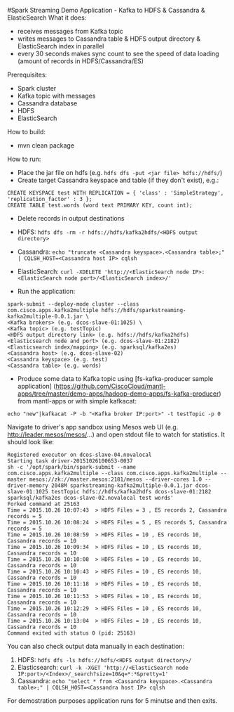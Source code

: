 #Spark Streaming Demo Application - Kafka to HDFS & Cassandra & ElasticSearch
What it does:

- receives messages from Kafka topic
- writes messages to Cassandra table & HDFS output directory & ElasticSearch index in parallel
- every 30 seconds makes sync count to see the speed of data loading (amount of records in HDFS/Cassandra/ES)

Prerequisites:

- Spark cluster
- Kafka topic with messages
- Cassandra database
- HDFS
- ElasticSearch

How to build:

- mvn clean package

How to run:

- Place the jar file on hdfs (e.g. ```hdfs dfs -put <jar file> hdfs://hdfs/```)
- Create target Cassandra keyspace and table (if they don't exist), e.g.:

```
CREATE KEYSPACE test WITH REPLICATION = { 'class' : 'SimpleStrategy', 'replication_factor' : 3 };
CREATE TABLE test.words (word text PRIMARY KEY, count int);
```

- Delete records in output destinations

- HDFS: ```hdfs dfs -rm -r hdfs://hdfs/kafka2hdfs/<HDFS output directory>```
- Cassandra: ```echo "truncate <Cassandra keyspace>.<Cassandra table>;" | CQLSH_HOST=<Cassandra host IP> cqlsh```
- ElasticSearch:  ```curl -XDELETE 'http://<ElasticSearch node IP>:<ElasticSearch node port>/<ElasticSearch index>/'```

- Run the application:

```
spark-submit --deploy-mode cluster --class com.cisco.apps.kafka2multiple hdfs://hdfs/sparkstreaming-kafka2multiple-0.0.1.jar \
<Kafka brokers> (e.g. dcos-slave-01:1025) \
<Kafka topic> (e.g. testTopic)
<HDFS output directory link> (e.g. hdfs://hdfs/kafka2hdfs)
<Elasticsearch node and port> (e.g. dcos-slave-01:2182)
<Elasticsearch index/mapping> (e.g. sparksql/kafka2es)
<Cassandra host> (e.g. dcos-slave-02) 
<Cassandra keyspace> (e.g. test)
<Cassandra table> (e.g. words)
```

- Produce some data to Kafka topic using [fs-kafka-producer sample application] (https://github.com/CiscoCloud/mantl-apps/tree/master/demo-apps/hadoop-demo-apps/fs-kafka-producer) from mantl-apps or with simple kafkacat:

```
echo "new"|kafkacat -P -b "<Kafka broker IP:port>" -t testTopic -p 0
```

Navigate to driver's app sandbox using Mesos web UI (e.g. http://leader.mesos/mesos/...) and open stdout file to watch for statistics. It should look like:

```
Registered executor on dcos-slave-04.novalocal
Starting task driver-20151026100653-0037
sh -c '/opt/spark/bin/spark-submit --name com.cisco.apps.kafka2multiple --class com.cisco.apps.kafka2multiple --master mesos://zk://master.mesos:2181/mesos --driver-cores 1.0 --driver-memory 2048M sparkstreaming-kafka2multiple-0.0.1.jar dcos-slave-01:1025 testTopic hdfs://hdfs/kafka2hdfs dcos-slave-01:2182 sparksql/kafka2es dcos-slave-02.novalocal test words'
Forked command at 25163
Time = 2015.10.26 10:07:43  > HDFS Files = 3 , ES records 2, Cassandra records = 5
Time = 2015.10.26 10:08:24  > HDFS Files = 5 , ES records 5, Cassandra records = 5
Time = 2015.10.26 10:08:59  > HDFS Files = 10 , ES records 10, Cassandra records = 10
Time = 2015.10.26 10:09:34  > HDFS Files = 10 , ES records 10, Cassandra records = 10
Time = 2015.10.26 10:10:08  > HDFS Files = 10 , ES records 10, Cassandra records = 10
Time = 2015.10.26 10:10:43  > HDFS Files = 10 , ES records 10, Cassandra records = 10
Time = 2015.10.26 10:11:18  > HDFS Files = 10 , ES records 10, Cassandra records = 10
Time = 2015.10.26 10:11:53  > HDFS Files = 10 , ES records 10, Cassandra records = 10
Time = 2015.10.26 10:12:29  > HDFS Files = 10 , ES records 10, Cassandra records = 10
Time = 2015.10.26 10:13:04  > HDFS Files = 10 , ES records 10, Cassandra records = 10
Command exited with status 0 (pid: 25163)
```

You can also check output data manually in each destination:

1. HDFS: 
```hdfs dfs -ls hdfs://hdfs/<HDFS output directory>/```
2. Elasticsearch: 
```curl -k -XGET 'http://<ElasticSearch node IP:port>/<Index>/_search?size=10&q=*:*&pretty=1'```
3. Cassandra:
```echo "select * from <Cassandra keyspace>.<Cassandra table>;" | CQLSH_HOST=<Cassandra host IP> cqlsh```


For demostration purposes application runs for 5 minutse and then exits.
